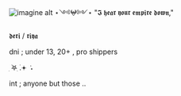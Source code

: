 ![imagine alt](https://github.com/morguekitti/morguekitti/blob/8db0d71468d8a3c1a40fb5da5cae0339fbcfbfd7/026371f2f9c2ac7d93158aaf21a5eb25.gif) ⋆༺𖤍༻⋆ "𝕴 𝖍𝖊𝖆𝖗 𝖞𝖔𝖚𝖗 𝖊𝖒𝖕𝖎𝖗𝖊 𝖉𝖔𝖜𝖓," 



𝖉𝖊𝖗𝖎 / 𝖗𝖎𝖞𝖆 

dni ; under 13, 20+ , pro shippers



ִ ࣪𖤐ִ ࣪.𖥔 ݁ ˖ 



int ; anyone but those .. 
